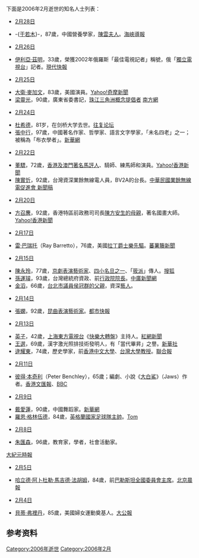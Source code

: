 <noinclude>

下面是2006年2月逝世的知名人士列表： </noinclude>

  - [2月28日](../Page/2月28日.md "wikilink")

<!-- end list -->

  - \-{[于若木](../Page/于若木.md "wikilink")}-，87歲，中國營養學家，[陳雲夫人](https://zh.wikipedia.org/wiki/陳雲 "wikilink")。[海峽導報](https://web.archive.org/web/20071209081009/http://www.hxdb.com.cn/docc/v_news.asp?vid=53508)

<!-- end list -->

  - [2月26日](../Page/2月26日.md "wikilink")

<!-- end list -->

  - [伊利亞·茲明](https://zh.wikipedia.org/wiki/伊利亞·茲明 "wikilink")，33歲，榮獲2002年俄羅斯「最佳電視記者」稱號，俄「[獨立電視台](../Page/獨立電視台.md "wikilink")」記者。[現代快報](http://news.xinhuanet.com/newmedia/2006-02/28/content_4237793.htm)

<!-- end list -->

  - [2月25日](../Page/2月25日.md "wikilink")

<!-- end list -->

  - [大衛·麥加文](https://zh.wikipedia.org/wiki/大衛·麥加文 "wikilink")，83歲，美國演員。[Yahoo\!奇摩新聞](https://archive.is/20130105103826/http://tw.news.yahoo.com/060226/4/2w0w4.html)
  - [梁靈光](https://zh.wikipedia.org/wiki/梁靈光 "wikilink")，90歲，廣東省委書記，[珠江三角洲概念提倡者](../Page/珠江三角洲.md "wikilink")
    [南方網](http://www.southcn.com/news/gdnews/nanyuedadi/200602260015.htm)

<!-- end list -->

  - [2月24日](../Page/2月24日.md "wikilink")

<!-- end list -->

  - [杜希德](https://zh.wikipedia.org/wiki/杜希德 "wikilink")，81岁，在剑桥大学去世。[往复论坛](https://web.archive.org/web/20070928125453/http://www.wangf.net/vbb/showthread.php?threadid=21563)
  - [張中行](https://zh.wikipedia.org/wiki/張中行 "wikilink")，97歲，中國著名作家、哲學家、語言文字學家，「未名四老」之一；被稱為「布衣學者」。[新華網](http://news.xinhuanet.com/society/2006-02/25/content_4225697.htm)

<!-- end list -->

  - [2月22日](../Page/2月22日.md "wikilink")

<!-- end list -->

  - [董驃](../Page/董驃.md "wikilink")，72歲，[香港及](../Page/香港.md "wikilink")[澳門著名馬評人](../Page/澳門.md "wikilink")、騎師、練馬師和演員。[Yahoo\!香港新聞](https://web.archive.org/web/20060303114900/http://hk.news.yahoo.com/060222/12/1lgdt.html)
  - [陳實忻](../Page/陳實忻.md "wikilink")，92歲，台灣資深業餘無線電人員，BV2A的台長。[中華民國業餘無線電促進會
    新聞稿](http://www.ctarl.org.tw/bv5ya/index1.htm)

<!-- end list -->

  - [2月20日](../Page/2月20日.md "wikilink")

<!-- end list -->

  - [方召麐](../Page/方召麐.md "wikilink")，92歲，香港特區前政務司司長[陳方安生的母親](../Page/陳方安生.md "wikilink")，著名國畫大師。[Yahoo\!香港新聞](https://web.archive.org/web/20060221121026/http://hk.news.yahoo.com/060220/12/1le5h.html)

<!-- end list -->

  - [2月17日](../Page/2月17日.md "wikilink")

<!-- end list -->

  - [雷·巴瑞托](https://zh.wikipedia.org/wiki/雷·巴瑞托 "wikilink")（Ray
    Barretto），76歲，美國[拉丁爵士樂先驅](https://zh.wikipedia.org/wiki/拉丁爵士樂 "wikilink")。[蕃薯籐新聞](http://news.yam.com/afp/entertain/200602/20060218227119.html)

<!-- end list -->

  - [2月15日](../Page/2月15日.md "wikilink")

<!-- end list -->

  - [陳永玲](https://zh.wikipedia.org/wiki/陳永玲 "wikilink")，77歲，[京劇表演藝術家](https://zh.wikipedia.org/wiki/京劇 "wikilink")、[四小名旦之一](https://zh.wikipedia.org/wiki/四小名旦 "wikilink")、「[筱派](https://zh.wikipedia.org/wiki/筱派 "wikilink")」傳人。[搜狐](http://yule.sohu.com/20060217/n227763102.shtml)
  - [孫運璿](../Page/孫運璿.md "wikilink")，93歲，台灣總統府資政、前[行政院院長](../Page/行政院.md "wikilink")。[中廣新聞網](http://www.bcc.com.tw/news/newsview.asp?cde=163802)
  - [金滔](https://zh.wikipedia.org/wiki/金滔 "wikilink")，66歲，[台北市議員](https://zh.wikipedia.org/wiki/台北市議員 "wikilink")[侯冠群的父親](../Page/侯冠群.md "wikilink")，資深[藝人](https://zh.wikipedia.org/wiki/藝人 "wikilink")。

<!-- end list -->

  - [2月14日](../Page/2月14日.md "wikilink")

<!-- end list -->

  - [張嫻](https://zh.wikipedia.org/wiki/張嫻 "wikilink")，92歲，[昆曲表演藝術家](../Page/昆曲.md "wikilink")。[都市快報](https://archive.is/20070928045437/http://dskb.hangzhou.com.cn/20050801/ca1007293.htm)

<!-- end list -->

  - [2月13日](../Page/2月13日.md "wikilink")

<!-- end list -->

  - [英子](https://zh.wikipedia.org/wiki/英子 "wikilink")，42歲，[上海東方電視台](https://zh.wikipedia.org/wiki/上海東方電視台 "wikilink")《[快樂大轉盤](https://zh.wikipedia.org/wiki/快樂大轉盤 "wikilink")》主持人。[紅網新聞](https://web.archive.org/web/20071209222121/http://ent.rednet.com.cn/Articles/2006/02/813415.HTM)
  - [王選](https://zh.wikipedia.org/wiki/王選 "wikilink")，69歲，漢字激光照排技術發明人，有「當代畢昇」之譽。[新華社](http://news.xinhuanet.com/newscenter/2006-02/13/content_4173481.htm)
  - [逯耀東](../Page/逯耀東.md "wikilink")，74歲，歷史學家，前[香港中文大學](https://zh.wikipedia.org/wiki/香港中文大學 "wikilink")、[台灣大學教授](https://zh.wikipedia.org/wiki/台灣大學 "wikilink")。[聯合報](http://www.udn.com/2006/2/14/NEWS/NATIONAL/NAT5/3162789.shtml)

<!-- end list -->

  - [2月11日](../Page/2月11日.md "wikilink")

<!-- end list -->

  - [彼得·本奇利](../Page/彼得·本奇利.md "wikilink")（Peter
    Benchley），65歲；編劇、小說《[大白鯊](https://zh.wikipedia.org/wiki/大白鯊 "wikilink")》（Jaws）作者。[香港文匯報](https://web.archive.org/web/20071209200019/http://www.wenweipo.com/news.phtml?news_id=GJ0602140017&cat=004GJ)、[BBC](http://news.bbc.co.uk/go/rss/-/1/hi/world/americas/4707576.stm)

<!-- end list -->

  - [2月9日](../Page/2月9日.md "wikilink")

<!-- end list -->

  - [戴愛蓮](https://zh.wikipedia.org/wiki/戴愛蓮 "wikilink")，90歲，中國舞蹈家。[新華網](https://web.archive.org/web/20160304121658/http://www.yn.xinhuanet.com/ent/2006-02/12/content_6219717.htm)
  - [羅恩·格林伍德](https://zh.wikipedia.org/wiki/羅恩·格林伍德 "wikilink")，84歲，[英格蘭國家足球隊主帥](https://zh.wikipedia.org/wiki/英格蘭國家足球隊 "wikilink")。[Tom](http://sports.tom.com/2006-02-10/03OG/73417895.html)

<!-- end list -->

  - [2月8日](../Page/2月8日.md "wikilink")

<!-- end list -->

  - [朱匯森](../Page/朱匯森.md "wikilink")，96歲，教育家，學者，社會活動家。

[大紀元時報](https://web.archive.org/web/20071209054315/http://tw.epochtimes.com/bt/6/2/13/n1221724.htm)

  - [2月5日](../Page/2月5日.md "wikilink")

<!-- end list -->

  - [哈立德·阿卜杜勒·馬吉德·法胡姆](https://zh.wikipedia.org/wiki/哈立德·阿卜杜勒·馬吉德·法胡姆 "wikilink")，84歲，前[巴勒斯坦全國委員會主席](https://zh.wikipedia.org/wiki/巴勒斯坦全國委員會 "wikilink")。[北京晨報](http://www.morningpost.com.cn/articleview/2006-2-7/article_view_7466.htm)

<!-- end list -->

  - [2月4日](../Page/2月4日.md "wikilink")

<!-- end list -->

  - [貝蒂·弗裡丹](https://zh.wikipedia.org/wiki/貝蒂·弗裡丹 "wikilink")，85歲，美國婦女運動奠基人。[大公報](https://web.archive.org/web/20071209075502/http://www.takungpao.com/news/06/02/06/YM-520334.htm)

## 参考资料

[Category:2006年逝世](https://zh.wikipedia.org/wiki/Category:2006年逝世 "wikilink")
[Category:2006年2月](https://zh.wikipedia.org/wiki/Category:2006年2月 "wikilink")